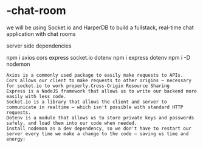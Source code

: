 # -chat-room

we will be using Socket.io and HarperDB to build a fullstack, real-time chat application with chat rooms

server side dependencies

npm i axios cors express socket.io dotenv
npm i   express   dotenv
npm i -D nodemon

    Axios is a commonly used package to easily make requests to APIs.
    Cors allows our client to make requests to other origins – necessary for socket.io to work properly.Cross-Origin Resource Sharing
    Express is a NodeJS framework that allows us to write our backend more easily with less code.
    Socket.io is a library that allows the client and server to communicate in realtime – which isn't possible with standard HTTP requests.
    Dotenv is a module that allows us to store private keys and passwords safely, and load them into our code when needed.
    install nodemon as a dev dependency, so we don't have to restart our server every time we make a change to the code – saving us time and energy: